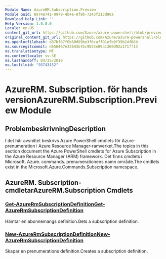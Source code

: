 ```yaml
---
Module Name: AzureRM.Subscription.Preview
Module Guid: 8074e741-0979-4b4e-8f9b-7243f213d98a
Download Help Link: ''
Help Version: 1.0.0.0
Locale: en-US
content_git_url: https://github.com/Azure/azure-powershell/blob/preview/src/ResourceManager/Subscription/Commands.Subscription/help/AzureRM.Subscription.Preview.md
original_content_git_url: https://github.com/Azure/azure-powershell/blob/preview/src/ResourceManager/Subscription/Commands.Subscription/help/AzureRM.Subscription.Preview.md
ms.openlocfilehash: d87bf67f6b69d09be3f6caff01efb9f39b24f68b
ms.sourcegitcommit: d656467e32643b7bc9523e89a1360d92a171ff13
ms.translationtype: MT
ms.contentlocale: sv-SE
ms.lasthandoff: 04/25/2019
ms.locfileid: "93743152"
---
```

# <span data-ttu-id="dc078-101">AzureRM. Subscription. för hands version</span><span class="sxs-lookup"><span data-stu-id="dc078-101">AzureRM.Subscription.Preview Module</span></span>
## <span data-ttu-id="dc078-102">Problembeskrivning</span><span class="sxs-lookup"><span data-stu-id="dc078-102">Description</span></span>
<span data-ttu-id="dc078-103">I det här avsnittet beskrivs Azure PowerShell cmdlets för Azure-prenumeration i Azure Resource Manager-ramverket.</span><span class="sxs-lookup"><span data-stu-id="dc078-103">The topics in this section document the Azure PowerShell cmdlets for Azure Subscription in the Azure Resource Manager (ARM) framework.</span></span> <span data-ttu-id="dc078-104">Det finns cmdlets i Microsoft. Azure. commands. prenumerationens namn område.</span><span class="sxs-lookup"><span data-stu-id="dc078-104">The cmdlets exist in the Microsoft.Azure.Commands.Subscription namespace.</span></span>

## <span data-ttu-id="dc078-105">AzureRM. Subscription-cmdletar</span><span class="sxs-lookup"><span data-stu-id="dc078-105">AzureRM.Subscription Cmdlets</span></span>
### [<span data-ttu-id="dc078-106">Get-AzureRmSubscriptionDefinition</span><span class="sxs-lookup"><span data-stu-id="dc078-106">Get-AzureRmSubscriptionDefinition</span></span>](Get-AzureRmSubscriptionDefinition.md)
<span data-ttu-id="dc078-107">Hämtar en abonnemangs definition.</span><span class="sxs-lookup"><span data-stu-id="dc078-107">Gets a subscription definition.</span></span>

### [<span data-ttu-id="dc078-108">New-AzureRmSubscriptionDefinition</span><span class="sxs-lookup"><span data-stu-id="dc078-108">New-AzureRmSubscriptionDefinition</span></span>](New-AzureRmSubscriptionDefinition.md)
<span data-ttu-id="dc078-109">Skapar en prenumerations definition.</span><span class="sxs-lookup"><span data-stu-id="dc078-109">Creates a subscription definition.</span></span>

